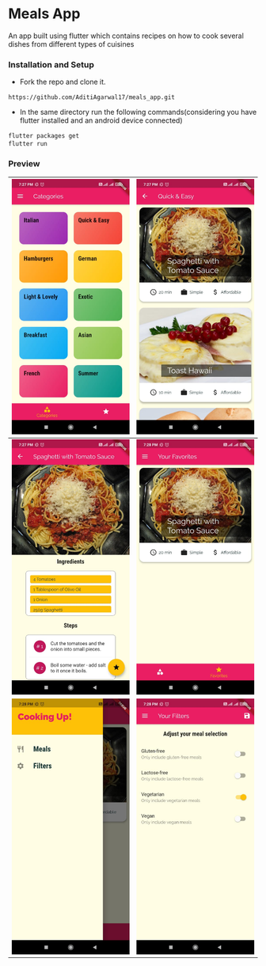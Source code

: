 # Meals App
An app built using flutter which contains recipes on how to cook several dishes from different types of cuisines

### Installation and Setup

* Fork the repo and clone it.
```
https://github.com/AditiAgarwal17/meals_app.git
```
* In the same directory run the following commands(considering you have flutter installed and an android device connected)
```
flutter packages get
flutter run
```

### Preview

| ![](images/image1.jpeg) | ![](images/image2.jpeg) |
|:--------------------------|:--------------------------|
| ![](images/image3.jpeg) | ![](images/image4.jpeg) |
| ![](images/image5.jpeg) | ![](images/image6.jpeg) |
